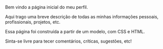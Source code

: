 Bem vindo a página inicial do meu perfil.

Aqui trago uma breve descrição de todas as minhas informações pessoais, profissionais, projetos, etc.

Essa página foi construída a partir de um modelo, com CSS e HTML.

Sinta-se livre para tecer comentários, críticas, sugestões, etc!
